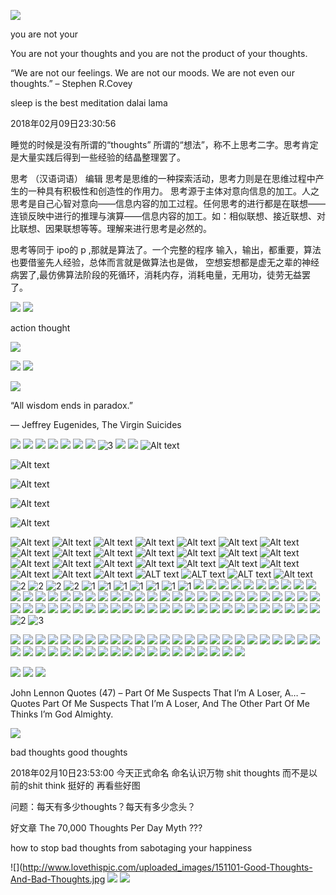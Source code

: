 ![](http://freshspectrum.com/wp-content/uploads/2012/11/wpid-Photo-Nov-8-2012-607-AM.jpg)

you are not your 


You are not your thoughts and you are not the product of your thoughts.


“We are not our feelings. We are not our moods. We are not even our thoughts.” – Stephen R.Covey


sleep is the best meditation dalai lama

2018年02月09日23:30:56

睡觉的时候是没有所谓的“thoughts” 所谓的“想法”，称不上思考二字。思考肯定是大量实践后得到一些经验的结晶整理罢了。

思考 （汉语词语） 编辑
思考是思维的一种探索活动，思考力则是在思维过程中产生的一种具有积极性和创造性的作用力。
思考源于主体对意向信息的加工。人之思考是自己心智对意向——信息内容的加工过程。任何思考的进行都是在联想——连锁反映中进行的推理与演算——信息内容的加工。如：相似联想、接近联想、对比联想、因果联想等等。理解来进行思考是必然的。

思考等同于 ipo的 p ,那就是算法了。一个完整的程序 输入，输出，都重要，算法也要借鉴先人经验，总体而言就是做算法也是做，
空想妄想都是虚无之辈的神经病罢了,最仿佛算法阶段的死循环，消耗内存，消耗电量，无用功，徒劳无益罢了。


![](http://cdn-media-2.lifehack.org/wp-content/files/2013/07/Sleep-is-the-best-meditation..jpg)
![](http://m.likesuccess.com/quotes/19/918764.png)





action thought 

![](http://d.gr-assets.com/quotes/1398289158p8/319474.jpg)

![](http://havingtime.com/wp-content/uploads/2016/05/We-are-not-our-feelings.-We-are-not-our-moods.-We-are-not-even-our-thoughts..png)
![](https://pics.onsizzle.com/you-are-not-your-thoughts-get-out-of-your-own-25353252.png)

![](https://www.birthdaywishes.expert/wp-content/uploads/2015/07/Sell-your-cleverness-and-buy.jpg)


“All wisdom ends in paradox.”

― Jeffrey Eugenides, The Virgin Suicides


![](http://img.picturequotes.com/2/436/435579/all-wisdom-ends-in-paradox-quote-1.jpg)
![](http://img.picturequotes.com/2/584/583763/do-not-reward-yourself-with-food-youre-not-a-dog-quote-1.jpg)
![](http://www.azquotes.com/picture-quotes/quote-i-m-so-confused-it-almost-feels-calm-shane-jones-46-90-26.jpg)
![](http://cdn.quotesgram.com/img/23/88/1745550948-Right-Quote-discipline.gif)
![](http://cdn-media-2.lifehack.org/wp-content/files/2014/12/Interstellar-2014-Poster-Wallpaper.jpg)
![](http://cdn.quotesgram.com/img/30/51/2068776997-Ludwig_Wittgenstein_quote_by_Philiposophy.jpg)
![](http://cdn.sandiegouniontrib.com/img/photos/2014/05/24/hpcemetery338693x001_t840x568.jpg?89545216a4e5500569785d145b241868f07e11e1)
![3](https://www.truthinsideofyou.org/wp-content/uploads/2015/11/Sleep-is-the-best-meditation_dalai_lama_tiof.jpg)
![](http://cdn.wonderfulengineering.com/wp-content/uploads/2014/07/Einstein-Quotes-3.jpg)
![](http://cdn.wonderfulengineering.com/wp-content/uploads/2014/07/Einstein-Quotes-7.jpg)
![Alt text](http://cdn.quotesgram.com/img/74/76/1967406961-quote-we-think-basically-you-watch-television-to-turn-your-brain-off-and-you-work-on-your-computer-when-steve-jobs-240912.jpg)
             
![Alt text](http://cdn.quotesgram.com/img/30/21/1443427380-albert-einstein-physicist-quote-any-man-who-reads-too-much-and-uses-his-own-brain.jpg)

![Alt text](http://www.atheistrepublic.com/sites/default/files/I%20Regard%20the%20Brain%20as%20a%20Computer.jpg)

![Alt text](http://www.childup.com/blog/wp-content/uploads/2015/03/CELQ-288-The-Brain-Is-a-Marvelous-Computer....jpg)

![Alt text](http://cdn.quotationof.com/images/alan-turings-quotes-1.jpg)

![Alt text](http://www.relatably.com/q/img/computer-quotes/jesus-is-like-a-computer-computer-quote.jpg)
![Alt text](https://geniusquotes.org/wp-content/uploads/2014/02/Best-teachers-quotes-ever.jpg)
![Alt text](http://cdn.motivationgrid.com/wp-content/uploads/2013/11/3-Motivational-Quotes.jpg)
![Alt text](http://cdn.quotesgram.com/img/87/66/2035150345-Mistake-quotes-All-the-mistakes-I-ever-made-in-my-life-were-when-I-wanted-to-say-No-and-said-Yes_.jpg)
![Alt text](http://cdn1.dolimg.com/en-US/blogs/wp-content/uploads/2013/03/Screen-Shot-2013-03-07-at-9.18.51-AM.png)
![Alt text](http://www.azquotes.com/picture-quotes/quote-if-debugging-is-the-process-of-removing-software-bugs-then-programming-must-be-the-process-edsger-dijkstra-56-19-97.jpg)
![Alt text](https://blog.tjtaylor.net/content/uploads/quote-thomson-begin-badly.jpg)
![Alt text](https://englishlive.ef.com/blog/wp-content/uploads/sites/2/2015/10/17_quote.jpg)
![Alt text](https://englishlive.ef.com/blog/wp-content/uploads/sites/2/2015/10/19_quote.jpg)
![Alt text](http://grithartung.com/ColourYourLanguage/001-ColourYourLanguage-StevenPinker-quote-700.jpg)
![Alt text](http://izquotes.com/quotes-pictures/quote-even-if-you-do-learn-to-speak-correct-english-whom-are-you-going-to-speak-it-to-clarence-darrow-47062.jpg)
![Alt text](http://english.eagetutor.com/images/stories/Comical_quotes_about_English.png)
![Alt text](http://www.azquotes.com/picture-quotes/quote-i-m-not-a-fan-of-technology-i-m-a-fan-of-pedagogy-of-understanding-how-people-learn-donald-a-norman-122-56-22.jpg)
![Alt text](https://www.askideas.com/wp-content/uploads/2016/11/Language-is-to-the-mind-more-than-light-is-to-the-eye.-William-Gibson.png)
![Alt text](http://thequotepedia.com/images/106/as-many-languages-you-know-as-many-times-you-are-a-human-being-human-being-quote.png)
![Alt text](http://cdn2.hubspot.net/hub/98462/file-35410814-png/images/quote_about_grammar_for_english_learners.png)
![Alt text](https://www.english-grammar-revolution.com/images/grammarquotesclouds.jpg)
![Alt text](http://cdn.quotesgram.com/img/25/53/1898553823-quote-William-Bennett-our-common-language-is-english-and-our-65528.png)
![Alt text](http://cdn.quotesgram.com/img/21/70/621825002-quote-Flora-Lewis-learning-another-language-is-not-only-learning-196545.png)
![Alt text](http://cdn.quotesgram.com/img/19/84/2094246968-karl-lagerfeld-designer-quote-i-never-had-to-learn-english-french-and.jpg)
![Alt text](http://data.whicdn.com/images/6970797/Vision_Life_LanguageLuckyOptimist.com__large.jpg)
![Alt text](http://eurotalk.com/blog/wp-content/uploads/2015/01/De-Waal.jpg)
![Alt text](http://www.quotehd.com/imagequotes/authors6/john-stuart-mill-quote-language-is-the-light-of-the-mind.jpg)
![Alt text](http://blogs.nvcc.edu/acli/files/2014/04/It-takes-students-with-22z4kvd.jpg)
![ALT text](https://www.askideas.com/wp-content/uploads/2016/11/High-thoughts-must-have-high-language.-Aristophanes.png)
![ALT text](https://blog.thelinguist.com/wp-content/uploads/sites/38/2010/03/Inspirational_quotes_-_language_learning_6.png)
![ALT text](http://www.quotehd.com/imagequotes/authors29/jack-herbert-quote-english-is-a-funny-language-a-fat-chance-and-a.jpg)
![Alt text](https://www.humoropedia.com/wp-content/uploads/2015/02/Leo-Tolstoy-Quotes-1.jpg)
![2](http://s5.favim.com/orig/69/blue-quotes-sleep-true-Favim.com-643928.jpg)
![2](http://blog.mrsgs.com/wp-content/uploads/2013/06/sleep_quote.png)
![2](https://www.askideas.com/media/83/Sleep-is-the-best-meditation.-Dalai-Lama.jpg)
![2](http://cdn.quotesgram.com/img/98/31/2033051588-original.jpg)
![1](http://quoteseverlasting.com/quotations/famous-quotes/2013/01/%E2%80%9CDon%E2%80%99t-think-just-do-700x525.jpg)
![1](http://www.favething.com/uploads/images/main-fave-images/think_do_love_live_different-1.jpg)
![1](http://img.picturequotes.com/2/9/8231/you-cant-please-everyone-just-believe-in-yourself-and-do-what-you-think-is-right-quote-1.jpg)
![1](http://thinkingpossibility.com/wp-content/uploads/2013/10/you-must-quote.png)
![1](http://img.picturequotes.com/2/502/501730/dont-just-think-do-quote-1.jpg)
![1](http://img.picturequotes.com/2/7/6139/life-is-too-short-to-worry-about-what-others-think-do-whatever-you-have-to-do-and-do-it-for-you-quote-1.jpg)
![1](http://cdn.quotesgram.com/img/54/1/718394393-you_think_you_know-124056.jpg)
![](https://qph.ec.quoracdn.net/main-qimg-87833c78a604ff07a82ff7787574e197-c)
![](http://www.azquotes.com/picture-quotes/quote-if-you-think-you-understand-quantum-mechanics-you-don-t-understand-quantum-mechanics-richard-p-feynman-84-72-97.jpg)
![](http://img.picturequotes.com/2/773/772715/you-cannot-kill-what-you-did-not-create-quote-1.jpg)
![](http://www.strangehistory.net/blog/wp-content/uploads/2016/01/self-made-man.jpg)
![](http://www.relatably.com/q/img/made-quotes/quote-William-Cowper-a-self-made-man-yes-and-one-who-75708.png)
![](http://izquotes.com/quotes-pictures/quote-there-is-no-such-thing-as-a-self-made-man-you-will-reach-your-goals-only-with-the-help-of-others-george-shinn-351399.jpg)
![](http://www.loveandsayings.com/wp-content/uploads/2014/07/Thats-life.jpeg)
![](http://www.mactoons.com/wp-content/uploads/2013/09/hope-quote-about-happiness-and-success-that-can-make-you-better-hopeful-quotes-about-life-lesson-930x697.jpg)
![](http://amritsartemples.in/wp-content/uploads/2013/02/Life-Quotes.jpg)
![](http://iheartinspiration.com/wp-content/uploads/2012/03/diet-hungry-bored.jpg)
![](http://s9.favim.com/610/141024/cravings-food-life-quotes-Favim.com-2176759.jpg)
![](http://www.lolsotrue.com/memberquotes/2531.jpg)
![](http://smashingup.com/wp-content/uploads/2014/05/wpid-img_51810649725547.jpeg)
![](http://teal-blog.s3.amazonaws.com/2013/11/die-2.jpg)
![](http://inspirationboost.com/wp-content/uploads/2014/02/Mark-Twain-Life-and-Death-Quotes.png)
![](http://www.bestsayingsquotes.com/files/death-quotes-pics-for-fb-share-3-01916920.jpg)
![](http://www.notable-quotes.com/d/death_quote_5.jpg)
![](https://img.buzzfeed.com/buzzfeed-static/static/2015-10/29/12/enhanced/webdr01/enhanced-buzz-wide-6002-1446135558-7.jpg)
![](http://orig09.deviantart.net/9639/f/2013/142/8/6/quote___death_ends_life__not_relationship__by_rabidbribri-d666iw5.jpg)
![](http://www.funlava.com/wp-content/uploads/2014/06/Epicurus-quote-Death-is-nothing-to-us-since-when-we-are-death-has-not-come-and-when-death-has-come-we-are-not.jpg)
![](http://quotesideas.com/wp-content/uploads/2015/06/Life-vs-death-Steve-Jobs-quote.jpg)
![](http://www.quotehd.com/imagequotes/TopAuthors/socrates-philosopher-death-may-be-the-greatest-of-all-human.jpg)
![](http://cdn.quotesgram.com/img/74/9/1303608650-quote-Meghan-ORourke-a-death-from-a-long-illness-is-135829_2.png)
![](http://m.likesuccess.com/quotes/19/909906.png)
![](https://www.healthyplace.com/images/stories/insight/quotes/quote-on-mental-health-52-healthyplace.jpg)
![](http://www.coachingconfidence.co.uk/wp-content/uploads/2012/10/it-is-not.jpg)
![](https://www.healthyplace.com/images/stories/insight/quotes/quote-on-mental-health-70-healthyplace.jpg)
![](http://img.picturequotes.com/2/5/4068/the-goal-of-all-life-is-death-quote-1.jpg)
![](https://www.healthyplace.com/images/stories/insight/quotes/Stigma-quote-a-healthyplace.jpg)
![](http://izquotes.com/quotes-pictures/quote-i-truly-believe-that-when-you-re-funny-you-re-blessed-your-whole-life-is-kind-of-golden-i-was-martin-short-266893.jpg)
![](https://www.brainyquote.com/photos_tr/en/b/buddha/118248/buddha1.jpg)
![](http://www.quotehd.com/imagequotes/authors69/spanish-proverb-quote-he-who-fears-death-enjoys-not-life.jpg)
![](http://cdn2.hubspot.net/hub/365322/file-601122925-png/exs-er-0317-QuotePhotos-08.png?t=1432237320654&width=805)
![](http://www.thequotepedia.com/images/17/all-our-dreams-can-come-true-if-we-have-the-courage-to-pursue-them-courage-quote.jpg)
![](http://designurge.com/wp-content/uploads/2014/02/6.png)
![](http://dailyquotes.co/wp-content/uploads/2013/03/courage_quote_mark_twain1-680x544.jpg)
![](http://purehappylife.com/wp-content/uploads/2014/07/life-courage-quote-what-a-ship-for.jpg)
![](http://static4.quoteswave.com/wp-content/uploads/2011/12/There-is-no-such-thing-as-bravery.jpg)
![](http://purehappylife.com/wp-content/uploads/2014/06/life-quote-strength-courage.jpg)
![](http://www.relatably.com/q/img/who-am-i-quotes/who-am-i-quotes-2.jpg)
![](http://cdn.quotesgram.com/img/25/35/13116099-14834-i-am-who-i-am-if-you-dont-like-it-then-jog-on.png)
![](http://img.picturequotes.com/2/5/4341/i-am-unique-i-am-special-i-am-me-quote-2.jpg)
![](https://tse3.mm.bing.net/th?id=OIP.Kpq1I7KqysUPguSmNTA02AHaGL&pid=Api)
![](http://izquotes.com/quotes-pictures/quote-i-am-who-i-am-and-i-m-not-phony-like-everybody-else-out-there-i-am-real-and-how-many-of-you-can-at-gg-allin-206710.jpg)
![](http://www.informativequotes.com/wp-content/uploads/Love-me-for-who-I-am.jpg)
![](http://spiritualcleansing.org/wp-content/uploads/2015/04/I-am-who-I-am.-Your-approval-isnt-needed..jpg)
![](http://izquotes.com/quotes-pictures/quote-what-a-liberation-to-realize-that-the-voice-in-my-head-is-not-who-i-am-who-am-i-then-the-one-who-eckhart-tolle-273186.jpg)
![](http://inspirationboost.com/wp-content/uploads/2014/11/Eckhart-Tolle-Complain-Quotes.jpg)
![](http://static.oprah.com/images/o2/quotes-every-moment-eckhart-tolle-949x534.jpg)
![](http://www.quoteshunger.com/wp-content/uploads/2014/08/57.jpg)
![](http://www.dawn-productions.com/core/wp-content/uploads/2013/08/Eckhart-Tolle_Stress-is-caused-by-being-here-but-wanting-to-be-there.jpg)
![](http://facebook.dailypositivequotes.com/quotes-images/start-now-not-tomorrow-20131001645.jpg)
![](http://soulanalyse.com/wp-content/uploads/2016/08/eckhart-tolle-quote-1.png)
![](http://quotepixel.com/images/quotes/success/quotes-about-success_14252-1.png)
![](http://shequotes.com/wp-content/uploads/2016/01/The-tunnel-is-the-illusion.jpg)
![](http://img.picturequotes.com/2/3/2280/love-is-the-child-of-illusion-and-the-parent-of-disillusion-quote-1.jpg)
![](http://cdn.quotesgram.com/img/25/86/1719001621-FakeBuddhaQuote.jpg)
![](http://purehappylife.com/wp-content/uploads/2014/07/life-quote-obstacle-illusio.jpg)
![](http://healthythoughts.in/wp-content/uploads/2012/02/optical_illusion_sakuras2b.png)
![](http://www.brainforests.com/wp-content/uploads/2012/06/Find-the-Mistake.jpg)
![2](http://physicsfacts.com/wp-content/uploads/2013/03/image21.jpg)
![3](https://www.truthinsideofyou.org/wp-content/uploads/2015/11/Sleep-is-the-best-meditation_dalai_lama_tiof.jpg)

![](https://tse3.mm.bing.net/th?id=OIP.V6WbwyRl2sx__rW-anysnQHaHa&pid=Api)
![](http://img.picturequotes.com/2/5/4005/make-mistakes-learn-from-them-move-on-quote-1.jpg)
![](http://creditmanagementassociation.org/wp-content/uploads/2012/05/Learn-from-mistakes-box.jpg)
![](http://img.picturequotes.com/2/46/45666/the-only-real-mistake-is-the-one-from-which-we-learn-nothing-quote-1.jpg)
![](http://imgs.mastphotos.com/wp-content/uploads/2014/02/Learn-From-Your-Mistakes.jpg)
![](http://blog.wheelock.edu/wp-content/uploads/2014/01/We-Learn-From-Our-Mistakes-Flickr-Krissy.Venosdale.jpg)
![](http://img.picturequotes.com/2/7/6622/dont-waste-time-grieving-over-past-mistakes-learn-from-them-and-move-on-quote-1.jpg)
![](http://www.relatably.com/q/img/learn-from-mistake-quotes-tumblr/quote-making-mistakes-is-a-part-of-life-so-long-as-we-all-learn-from-them.jpg)
![](http://m.likesuccess.com/quotes/20/991168.png)
![](https://tse4.mm.bing.net/th?id=OIP.doDT61w06Sf_byyvkqWrcgHaEK&pid=Api)
![](https://geniusquotes.org/wp-content/uploads/2014/04/Warren-Buffett-Quotes-and-Sayings-wise-wisdom-money.jpg)
![](https://blog.elearnmarkets.com/wp-content/uploads/2017/03/Warren-Buffett-quotes.png)
![](http://www.worldclassseminars.com/wp-content/uploads/2015/12/Warren-Buffett-Quotes.jpg)
![](https://tse1.mm.bing.net/th?id=OIP.O_qzyMbhghDNIPv-mjWNkwHaFo&pid=Api)
![](http://www.lovethispic.com/uploaded_images/97474-Make-Mistakes-But-Learn-From-Them.jpg)
![](http://learningandcreativity.com/wp-content/uploads/2013/08/Quote-1.png)
![](https://tse2.mm.bing.net/th?id=OIP.xudrwZ_MnOeA8l-qet4rtQHaGV&pid=Api)
![](http://www.thequotepedia.com/images/21/dont-be-afraid-to-make-mistakes-be-afraid-of-not-learning-from-them-mistake-quote.png)
![](http://www.c3iopscenter.com/currentops/wp-content/uploads/2015/04/Interstellar-MovieQuote2014.jpg?7a42bf)
![](http://m.likesuccess.com/quotes/30/1465864.png)
![](http://media.braintrainingtools.org/wp-content/uploads/2015/08/emotional-quotes-memory-always-faulty.jpg)
![](http://m.likesuccess.com/quotes/21/1035085.png)
![](http://www.hippoquotes.com/img/bad-memories-quotes/i-wish-we-could-choose-which-memories-to-remember-quote-1.jpg)
![](http://img.picturequotes.com/1/787/happiness-is-good-health-and-a-bad-memory-quote-1.jpg)
![](http://www.wisdomquotes4u.com/wp-content/uploads/Leave-bad-memories-behind.jpg)
![](http://www.hippoquotes.com/img/bad-memories-quotes/23241-one-of-the-keys-to-happiness-is-a-bad-memory.png)
![](http://www.ith-haptonomie.nl/sites/default/files/PTSS.jpg)
![](http://m.likesuccess.com/quotes/30/1497655.png)
![](http://cdn.quotesgram.com/img/95/36/1896555962-5953-good-times-become-good-memories-and-bad-times-become-good.png)
![](https://s6.favim.com/orig/61/life-love-memory-sad-love-pretty-quotes-Favim.com-595105.jpg)
![](https://jokideo.com/wp-content/uploads/2012/11/554182_404641806275626_1233492635_n.jpg)
![](http://www.golfian.com/wp-content/uploads/2016/05/Friendship-Memory-Quotations-018.jpg)
![](http://www.notable-quotes.com/m/memory_quote_2.jpg)
![](http://quotesideas.com/wp-content/uploads/2015/10/113.jpg)
![](http://statusmind.com/images/2014/05/Life-Quotes-42542-statusmind.com.jpg)
![](https://tse3.mm.bing.net/th?id=OIP.M3hpa2BFZdGl7XIawM7LcgHaHa&pid=Api)
![](http://quotesideas.com/wp-content/uploads/2015/10/MemoriesQuote.jpg)
![](http://s5.favim.com/orig/69/life-quotes-memories-memory-moment-Favim.com-628680.jpg)
![](http://www.copilotmom.com/wp-content/uploads/2012/11/MemoriesQuote.jpg)
![](http://cdn.quotesgram.com/img/43/4/215833609-childhood-memories-Quotes.jpg)
![](http://quotesideas.com/wp-content/uploads/2015/10/free-yourself-from-memory-quote-coelho.jpg)
![](http://s1.favim.com/orig/22/cause-cute-end-memories-quote-Favim.com-211654.jpg)
![](http://www.iliketoquote.com/img/118.jpg)
![](http://favim.com/media/uploads/images/610/140223/happy-memories-quote-smile-Favim.com-1405953.jpg)

![](http://www.bestsayingsquotes.com/files/genius-quotes-pictures-4-b4411044.jpg)
![](http://cdn.quotesgram.com/img/95/74/1861619612-the-limit-not-the-sky-motivational-quotes-sayings-pictures.jpg)
![](http://www.highanxieties.org/wp-content/uploads/2014/10/The-Side-Effects-Of-Anxiety.jpg)



John Lennon Quotes (47) – Part Of Me Suspects That I’m A Loser, A… – Quotes
Part Of Me Suspects That I’m A Loser, And The Other Part Of Me Thinks I’m God Almighty.

![](http://www.linesquotes.com/wp-content/uploads/popular-authors/John-Lennon-Quotes-47-Part-Of-Me-Suspects-That-Im-A-Loser-A...-Quotes.jpg)


bad thoughts good thoughts 

2018年02月10日23:53:00 今天正式命名 命名认识万物 shit thoughts 而不是以前的shit think 挺好的 再看些好图

问题：每天有多少thoughts？每天有多少念头？

好文章 The 70,000 Thoughts Per Day Myth ???

how to stop bad thoughts from sabotaging your happiness

![](http://www.lovethispic.com/uploaded_images/151101-Good-Thoughts-And-Bad-Thoughts.jpg
![](https://farm8.staticflickr.com/7487/16025787909_dd65e0df97_z.jpg)
![](http://cdn.quotesgram.com/img/87/20/2098098631-quote-Willie-Nelson-once-you-replace-negative-thoughts-with-positive-26708.png)


